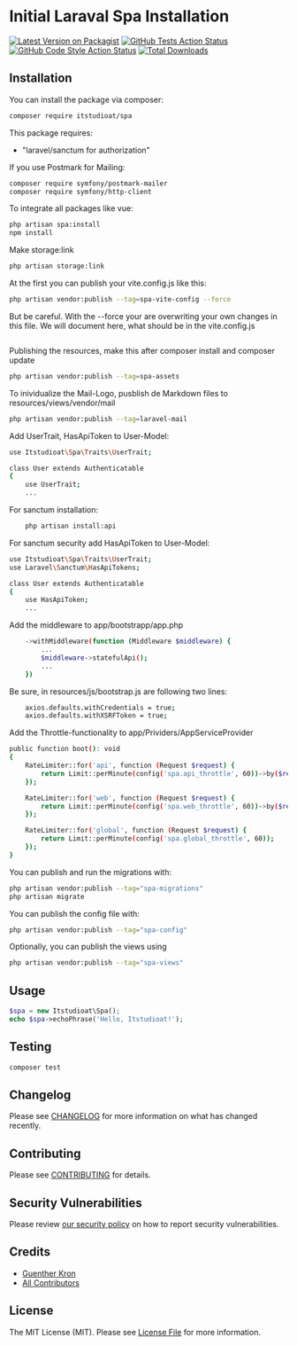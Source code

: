 # Initial Laraval Spa Installation

[![Latest Version on Packagist](https://img.shields.io/packagist/v/itstudioat/spa.svg?style=flat-square)](https://packagist.org/packages/itstudioat/spa)
[![GitHub Tests Action Status](https://img.shields.io/github/actions/workflow/status/itstudioat/spa/run-tests.yml?branch=main&label=tests&style=flat-square)](https://github.com/itstudioat/spa/actions?query=workflow%3Arun-tests+branch%3Amain)
[![GitHub Code Style Action Status](https://img.shields.io/github/actions/workflow/status/itstudioat/spa/fix-php-code-style-issues.yml?branch=main&label=code%20style&style=flat-square)](https://github.com/itstudioat/spa/actions?query=workflow%3A"Fix+PHP+code+style+issues"+branch%3Amain)
[![Total Downloads](https://img.shields.io/packagist/dt/itstudioat/spa.svg?style=flat-square)](https://packagist.org/packages/itstudioat/spa)


## Installation

You can install the package via composer:

```bash
composer require itstudioat/spa
```

This package requires:

- "laravel/sanctum for authorization"

If you use Postmark for Mailing:
```bash
composer require symfony/postmark-mailer
composer require symfony/http-client
```

To integrate all packages like vue:
```bash
php artisan spa:install
npm install
```

Make storage:link
```bash
php artisan storage:link
```

At the first you can publish your vite.config.js like this:
```bash
php artisan vendor:publish --tag=spa-vite-config --force
```
But be careful. With the --force your are overwriting your own changes in this file.
We will document here, what should be in the vite.config.js
```bash

```

Publishing the resources, make this after composer install and composer update
```bash
php artisan vendor:publish --tag=spa-assets
```

To inividualize the Mail-Logo, pusblish de Markdown files to resources/views/vendor/mail
```bash
php artisan vendor:publish --tag=laravel-mail
```

Add UserTrait, HasApiToken to User-Model:
```bash
use Itstudioat\Spa\Traits\UserTrait;

class User extends Authenticatable
{
    use UserTrait;
    ...
```


For sanctum installation:
```bash
    php artisan install:api
```

For sanctum security add HasApiToken to User-Model:
```bash
use Itstudioat\Spa\Traits\UserTrait;
use Laravel\Sanctum\HasApiTokens;

class User extends Authenticatable
{
    use HasApiToken;
    ...
```

Add the middleware to app/bootstrapp/app.php
```bash
    ->withMiddleware(function (Middleware $middleware) {
        ...
        $middleware->statefulApi();
        ...
    })
```

Be sure, in resources/js/bootstrap.js are following two lines:
```bash
    axios.defaults.withCredentials = true;
    axios.defaults.withXSRFToken = true;
```

Add the Throttle-functionality to app/Prividers/AppServiceProvider
```bash
public function boot(): void
{
    RateLimiter::for('api', function (Request $request) {
        return Limit::perMinute(config('spa.api_throttle', 60))->by($request->user()?->id ?: $request->ip());
    });

    RateLimiter::for('web', function (Request $request) {
        return Limit::perMinute(config('spa.web_throttle', 60))->by($request->user()?->id ?: $request->ip());
    });

    RateLimiter::for('global', function (Request $request) {
        return Limit::perMinute(config('spa.global_throttle', 60));
    });
}
```

You can publish and run the migrations with:

```bash
php artisan vendor:publish --tag="spa-migrations"
php artisan migrate
```

You can publish the config file with:

```bash
php artisan vendor:publish --tag="spa-config"
```

Optionally, you can publish the views using

```bash
php artisan vendor:publish --tag="spa-views"
```

## Usage

```php
$spa = new Itstudioat\Spa();
echo $spa->echoPhrase('Hello, Itstudioat!');
```

## Testing

```bash
composer test
```

## Changelog

Please see [CHANGELOG](CHANGELOG.md) for more information on what has changed recently.

## Contributing

Please see [CONTRIBUTING](CONTRIBUTING.md) for details.

## Security Vulnerabilities

Please review [our security policy](../../security/policy) on how to report security vulnerabilities.

## Credits

- [Guenther Kron](https://github.com/itstudioat)
- [All Contributors](../../contributors)

## License

The MIT License (MIT). Please see [License File](LICENSE.md) for more information.
